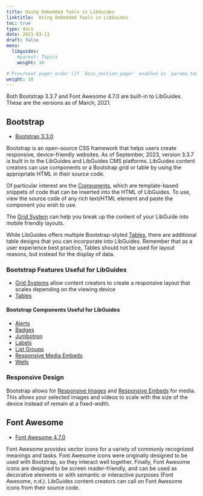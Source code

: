 ```yaml
---
title: Using Embedded Tools in LibGuides
linktitle:  Using Embedded Tools in LibGuides
toc: true
type: docs
date: 2021-03-11
draft: false
menu:
  libguides:
    #parent: Topics
    weight: 10

# Prev/next pager order (if `docs_section_pager` enabled in `params.toml`)
weight: 10
---
```


Both Bootstrap 3.3.7 and Font Awesome 4.7.0 are built-in to LibGuides. These are the versions as of March, 2021.


## Bootstrap

* [Bootstrap 3.3.0](https://blog.getbootstrap.com/2014/10/29/bootstrap-3-3-0-released/)

Bootstrap is an open-source CSS framework that helps users create responsive, device-friendly websites. As of September, 2023, version 3.3.7 is built in to the LibGuides and LibGuides CMS platforms. LibGuides content creators can use components or a Bootstrap grid or table by using the appropriate HTML in their source code. 

Of particular interest are the [Components](https://getbootstrap.com/docs/3.3/components/), which are template-based snippets of code that can be inserted into the HTML of LibGuides. To use, view the source code of any rich text/HTML element and paste the component you wish to use.

The [Grid System](https://getbootstrap.com/docs/3.3/css/#grid) can help you break up the content of your LibGuide into mobile friendly layouts.

While LibGuides offers multiple Bootstrap-styled [Tables](https://getbootstrap.com/docs/3.3/css/#tables), there are additional table designs that you can incorporate into LibGuides. Remember that as a user experience best practice, Tables should not be used for layout reasons, but instead for the display of data.

### Bootstrap Features Useful for LibGuides

* [Grid Systems](http://bootstrapdocs.com/v3.3.0/docs/css/#grid) allow content creators to create a responsive layout that scales depending on the viewing device
* [Tables](http://bootstrapdocs.com/v3.3.0/docs/css/#tables)

#### Bootstrap Components Useful for LibGuides

* [Alerts](https://getbootstrap.com/docs/3.3/components/#alerts)
* [Badges](https://getbootstrap.com/docs/3.3/components/#badges)
* [Jumbotron](https://getbootstrap.com/docs/3.3/components/#jumbotron)
* [Labels](https://getbootstrap.com/docs/3.3/components/#labels)
* [List Groups](https://getbootstrap.com/docs/3.3/components/#list-group)
* [Responsive Media Embeds](https://getbootstrap.com/docs/3.3/components/#responsive-embed)
* [Wells](https://getbootstrap.com/docs/3.3/components/#wells)
### Responsive Design

Bootstrap allows for [Responsive Images](https://getbootstrap.com/docs/3.3/css/#images-responsive) and [Responsive Embeds](https://getbootstrap.com/docs/3.3/components/#responsive-embed) for media. This allows your selected images and videos to scale with the size of the device instead of remain at a fixed-width.

## Font Awesome

* [Font Awesome 4.7.0](https://fontawesome.com/v4.7.0/)

Font Awesome provides vector icons for a variety of commonly recognized meanings and tasks. Font Awesome icons were originally designed to be used with Bootstrap, so they interact well together. Finally, Font Awesome icons are designed to be screen reader-friendly, and can be used as decorative elements or with semantic or interactive purposes (Font Awesome, n.d.). LibGuides content creators can call on Font Awesome icons from their source code. 



